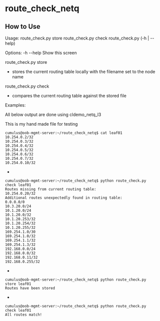 # route_check_netq

## How to Use

Usage:
  route_check.py store <node>
  route_check.py check <node>
  route_check.py (-h | --help)

Options:
  -h --help   Show this screen


route_check.py store <node>
- stores the current routing table locally with the filename set to the node name

route_check.py check <node>
- compares the current routing table against the stored file

Examples:

All below output are done using cldemo_netq_l3

This is my hand made file for testing

    cumulus@oob-mgmt-server:~/route_check_netq$ cat leaf01
    10.254.0.2/32
    10.254.0.3/32
    10.254.0.4/32
    10.254.0.5/32
    10.254.0.6/32
    10.254.0.7/32
    10.254.0.10/32

-

    cumulus@oob-mgmt-server:~/route_check_netq$ python route_check.py check leaf01
    Routes missing from current routing table:
    10.254.0.20/32
    Additional routes unexpectedly found in routing table:
    0.0.0.0/0
    10.3.20.0/24
    10.1.20.0/24
    10.1.20.0/32
    10.1.20.253/32
    10.1.20.254/32
    10.1.20.255/32
    169.254.1.0/30
    169.254.1.0/32
    169.254.1.1/32
    169.254.1.3/32
    192.168.0.0/24
    192.168.0.0/32
    192.168.0.11/32
    192.168.0.255/32

-

    cumulus@oob-mgmt-server:~/route_check_netq$ python route_check.py store leaf01
    Routes have been stored

-

    cumulus@oob-mgmt-server:~/route_check_netq$ python route_check.py check leaf01
    All routes match!